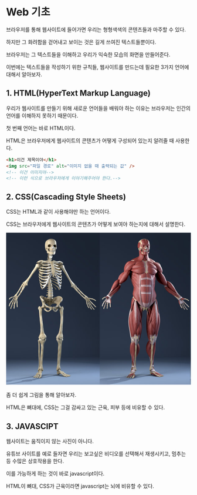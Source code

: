 # Web 기초

브라우저를 통해 웹사이트에 들어가면 우리는 형형색색의 콘텐츠들과 마주할 수 있다.

하지만 그 화려함을 걷어내고 보이는 것은 길게 쓰여진 텍스트들뿐이다. 

브라우저는 그 텍스트들을 이해하고 우리가 익숙한 모습의 화면을 만들어준다.

이번에는 텍스트들을 작성하기 위한 규칙들, 웹사이트를 만드는데 필요한 3가지 언어에 대해서 알아보자.



## 1. HTML(HyperText Markup Language)

우리가 웹사이트를 만들기 위해 새로운 언어들을 배워야 하는 이유는 브라우저는 인간의 언어를 이해하지 못하기 때문이다.

첫 번째 언어는 바로 HTML이다.

HTML은 브라우저에게 웹사이트의 콘텐츠가 어떻게 구성되어 있는지 알려줄 때 사용한다.

```html
<h1>이건 제목이야</h1>
<img src="파일 경로" alt="이미지 없을 때 출력되는 값" />
<!-- 이건 이미지야-->
<!-- 이런 식으로 브라우저에게 이야기해주어야 한다.-->
```



## 2. CSS(Cascading Style Sheets)

CSS는 HTML과 같이 사용해야만 하는 언어이다.

CSS는 브라우저에게 웹사이트의 콘텐츠가 어떻게 보여야 하는지에 대해서 설명한다. 

![html&css](./md-images/html&css.jpg)

좀 더 쉽게 그림을 통해 알아보자.

HTML은 뼈대에, CSS는 그걸 감싸고 있는 근육, 피부 등에 비유할 수 있다.



## 3. JAVASCIPT

웹사이트는 움직이지 않는 사진이 아니다.

유튜브 사이트를 예로 들자면 우리는 보고싶은 비디오를 선택해서 재생시키고, 멈추는 등 수많은 상호작용을 한다.

이를 가능하게 하는 것이 바로 javascript이다. 

HTML이 뼈대, CSS가 근육이라면 javascript는 뇌에 비유할 수 있다.
